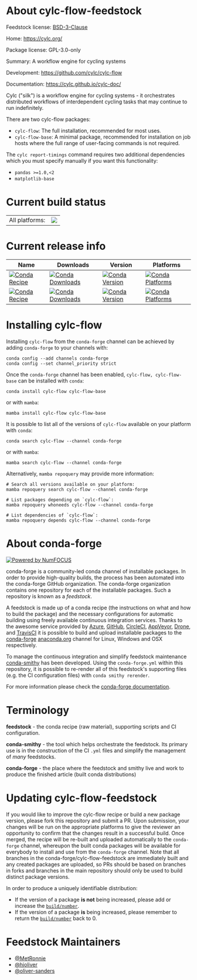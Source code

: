 About cylc-flow-feedstock
=========================

Feedstock license: [BSD-3-Clause](https://github.com/conda-forge/cylc-flow-feedstock/blob/main/LICENSE.txt)

Home: https://cylc.org/

Package license: GPL-3.0-only

Summary: A workflow engine for cycling systems

Development: https://github.com/cylc/cylc-flow

Documentation: https://cylc.github.io/cylc-doc/

Cylc ("silk") is a workflow engine for cycling systems - it orchestrates
distributed workflows of interdependent cycling tasks that may continue to
run indefinitely.

There are two cylc-flow packages:
* `cylc-flow`: The full installation, recommended for most uses.
* `cylc-flow-base`: A minimal package, recommended for installation on job
  hosts where the full range of user-facing commands is not required.

The `cylc report-timings` command requires two additional dependencies
which you must specify manually if you want this functionality:
* `pandas >=1.0,<2`
* `matplotlib-base`


Current build status
====================


<table><tr><td>All platforms:</td>
    <td>
      <a href="https://dev.azure.com/conda-forge/feedstock-builds/_build/latest?definitionId=7975&branchName=main">
        <img src="https://dev.azure.com/conda-forge/feedstock-builds/_apis/build/status/cylc-flow-feedstock?branchName=main">
      </a>
    </td>
  </tr>
</table>

Current release info
====================

| Name | Downloads | Version | Platforms |
| --- | --- | --- | --- |
| [![Conda Recipe](https://img.shields.io/badge/recipe-cylc--flow-green.svg)](https://anaconda.org/conda-forge/cylc-flow) | [![Conda Downloads](https://img.shields.io/conda/dn/conda-forge/cylc-flow.svg)](https://anaconda.org/conda-forge/cylc-flow) | [![Conda Version](https://img.shields.io/conda/vn/conda-forge/cylc-flow.svg)](https://anaconda.org/conda-forge/cylc-flow) | [![Conda Platforms](https://img.shields.io/conda/pn/conda-forge/cylc-flow.svg)](https://anaconda.org/conda-forge/cylc-flow) |
| [![Conda Recipe](https://img.shields.io/badge/recipe-cylc--flow--base-green.svg)](https://anaconda.org/conda-forge/cylc-flow-base) | [![Conda Downloads](https://img.shields.io/conda/dn/conda-forge/cylc-flow-base.svg)](https://anaconda.org/conda-forge/cylc-flow-base) | [![Conda Version](https://img.shields.io/conda/vn/conda-forge/cylc-flow-base.svg)](https://anaconda.org/conda-forge/cylc-flow-base) | [![Conda Platforms](https://img.shields.io/conda/pn/conda-forge/cylc-flow-base.svg)](https://anaconda.org/conda-forge/cylc-flow-base) |

Installing cylc-flow
====================

Installing `cylc-flow` from the `conda-forge` channel can be achieved by adding `conda-forge` to your channels with:

```
conda config --add channels conda-forge
conda config --set channel_priority strict
```

Once the `conda-forge` channel has been enabled, `cylc-flow, cylc-flow-base` can be installed with `conda`:

```
conda install cylc-flow cylc-flow-base
```

or with `mamba`:

```
mamba install cylc-flow cylc-flow-base
```

It is possible to list all of the versions of `cylc-flow` available on your platform with `conda`:

```
conda search cylc-flow --channel conda-forge
```

or with `mamba`:

```
mamba search cylc-flow --channel conda-forge
```

Alternatively, `mamba repoquery` may provide more information:

```
# Search all versions available on your platform:
mamba repoquery search cylc-flow --channel conda-forge

# List packages depending on `cylc-flow`:
mamba repoquery whoneeds cylc-flow --channel conda-forge

# List dependencies of `cylc-flow`:
mamba repoquery depends cylc-flow --channel conda-forge
```


About conda-forge
=================

[![Powered by
NumFOCUS](https://img.shields.io/badge/powered%20by-NumFOCUS-orange.svg?style=flat&colorA=E1523D&colorB=007D8A)](https://numfocus.org)

conda-forge is a community-led conda channel of installable packages.
In order to provide high-quality builds, the process has been automated into the
conda-forge GitHub organization. The conda-forge organization contains one repository
for each of the installable packages. Such a repository is known as a *feedstock*.

A feedstock is made up of a conda recipe (the instructions on what and how to build
the package) and the necessary configurations for automatic building using freely
available continuous integration services. Thanks to the awesome service provided by
[Azure](https://azure.microsoft.com/en-us/services/devops/), [GitHub](https://github.com/),
[CircleCI](https://circleci.com/), [AppVeyor](https://www.appveyor.com/),
[Drone](https://cloud.drone.io/welcome), and [TravisCI](https://travis-ci.com/)
it is possible to build and upload installable packages to the
[conda-forge](https://anaconda.org/conda-forge) [anaconda.org](https://anaconda.org/)
channel for Linux, Windows and OSX respectively.

To manage the continuous integration and simplify feedstock maintenance
[conda-smithy](https://github.com/conda-forge/conda-smithy) has been developed.
Using the ``conda-forge.yml`` within this repository, it is possible to re-render all of
this feedstock's supporting files (e.g. the CI configuration files) with ``conda smithy rerender``.

For more information please check the [conda-forge documentation](https://conda-forge.org/docs/).

Terminology
===========

**feedstock** - the conda recipe (raw material), supporting scripts and CI configuration.

**conda-smithy** - the tool which helps orchestrate the feedstock.
                   Its primary use is in the construction of the CI ``.yml`` files
                   and simplify the management of *many* feedstocks.

**conda-forge** - the place where the feedstock and smithy live and work to
                  produce the finished article (built conda distributions)


Updating cylc-flow-feedstock
============================

If you would like to improve the cylc-flow recipe or build a new
package version, please fork this repository and submit a PR. Upon submission,
your changes will be run on the appropriate platforms to give the reviewer an
opportunity to confirm that the changes result in a successful build. Once
merged, the recipe will be re-built and uploaded automatically to the
`conda-forge` channel, whereupon the built conda packages will be available for
everybody to install and use from the `conda-forge` channel.
Note that all branches in the conda-forge/cylc-flow-feedstock are
immediately built and any created packages are uploaded, so PRs should be based
on branches in forks and branches in the main repository should only be used to
build distinct package versions.

In order to produce a uniquely identifiable distribution:
 * If the version of a package **is not** being increased, please add or increase
   the [``build/number``](https://docs.conda.io/projects/conda-build/en/latest/resources/define-metadata.html#build-number-and-string).
 * If the version of a package **is** being increased, please remember to return
   the [``build/number``](https://docs.conda.io/projects/conda-build/en/latest/resources/define-metadata.html#build-number-and-string)
   back to 0.

Feedstock Maintainers
=====================

* [@MetRonnie](https://github.com/MetRonnie/)
* [@hjoliver](https://github.com/hjoliver/)
* [@oliver-sanders](https://github.com/oliver-sanders/)


<!-- dummy commit to enable rerendering -->

